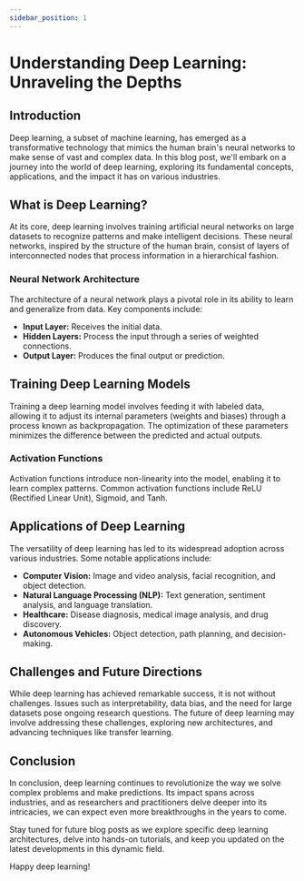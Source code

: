```yaml
---
sidebar_position: 1
---
```

# Understanding Deep Learning: Unraveling the Depths

## Introduction

Deep learning, a subset of machine learning, has emerged as a transformative technology that mimics the human brain's neural networks to make sense of vast and complex data. In this blog post, we'll embark on a journey into the world of deep learning, exploring its fundamental concepts, applications, and the impact it has on various industries.

## What is Deep Learning?

At its core, deep learning involves training artificial neural networks on large datasets to recognize patterns and make intelligent decisions. These neural networks, inspired by the structure of the human brain, consist of layers of interconnected nodes that process information in a hierarchical fashion.

### Neural Network Architecture

The architecture of a neural network plays a pivotal role in its ability to learn and generalize from data. Key components include:

- **Input Layer:** Receives the initial data.
- **Hidden Layers:** Process the input through a series of weighted connections.
- **Output Layer:** Produces the final output or prediction.

## Training Deep Learning Models

Training a deep learning model involves feeding it with labeled data, allowing it to adjust its internal parameters (weights and biases) through a process known as backpropagation. The optimization of these parameters minimizes the difference between the predicted and actual outputs.

### Activation Functions

Activation functions introduce non-linearity into the model, enabling it to learn complex patterns. Common activation functions include ReLU (Rectified Linear Unit), Sigmoid, and Tanh.

## Applications of Deep Learning

The versatility of deep learning has led to its widespread adoption across various industries. Some notable applications include:

- **Computer Vision:** Image and video analysis, facial recognition, and object detection.
- **Natural Language Processing (NLP):** Text generation, sentiment analysis, and language translation.
- **Healthcare:** Disease diagnosis, medical image analysis, and drug discovery.
- **Autonomous Vehicles:** Object detection, path planning, and decision-making.

## Challenges and Future Directions

While deep learning has achieved remarkable success, it is not without challenges. Issues such as interpretability, data bias, and the need for large datasets pose ongoing research questions. The future of deep learning may involve addressing these challenges, exploring new architectures, and advancing techniques like transfer learning.

## Conclusion

In conclusion, deep learning continues to revolutionize the way we solve complex problems and make predictions. Its impact spans across industries, and as researchers and practitioners delve deeper into its intricacies, we can expect even more breakthroughs in the years to come.

Stay tuned for future blog posts as we explore specific deep learning architectures, delve into hands-on tutorials, and keep you updated on the latest developments in this dynamic field.

Happy deep learning!
